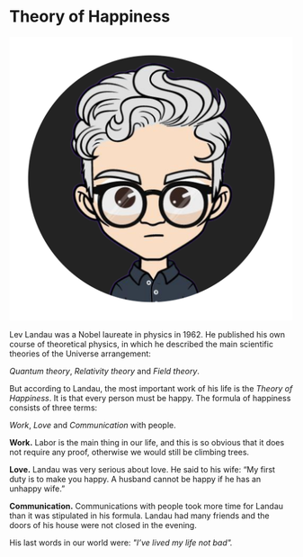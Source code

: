 # Theory of Happiness

<img src=".gitbook/assets/image.png" alt="" data-size="original">

Lev Landau was a Nobel laureate in physics in 1962. He published his own course of theoretical physics, in which he described the main scientific theories of the Universe arrangement:

_Quantum theory_, _Relativity theory_ and _Field theory_.

But according to Landau, the most important work of his life is the _Theory of Happiness_. It is that every person must be happy. The formula of happiness consists of three terms:

_Work_, _Love_ and _Communication_ with people.

**Work.** Labor is the main thing in our life, and this is so obvious that it does not require any proof, otherwise we would still be climbing trees.

**Love.** Landau was very serious about love. He said to his wife: “My first duty is to make you happy. A husband cannot be happy if he has an unhappy wife.”

**Communication.** Communications with people took more time for Landau than it was stipulated in his formula. Landau had many friends and the doors of his house were not closed in the evening.&#x20;

His last words in our world were: _"I’ve lived my life not bad"._&#x20;
